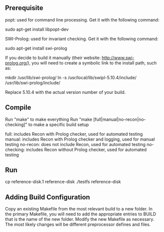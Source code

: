 Prerequisite
------------
popt: used for command line processing. Get it with the following command:

sudo apt-get install libpopt-dev

SWI-Prolog: used for invariant checking. Get it with the following command:

sudo apt-get install swi-prolog

If you decide to build it manually (their website: http://www.swi-prolog.org/),
you will need to create a symbolic link to the install path, such as:

mkdir /usr/lib/swi-prolog/
ln -s /usr/local/lib/swipl-5.10.4/include/ /usr/lib/swi-prolog/include/

Replace 5.10.4 with the actual version number of your build.

Compile
-------
Run "make" to make everything
Run "make [full|manual|no-recon|no-checking]" to make a specific build setup

full: includes Recon with Prolog checker, used for automated testing
manual: includes Recon with Prolog checker and logging, used for manual testing
no-recon: does not include Recon, used for automated testing
no-checking: includes Recon without Prolog checker, used for automated testing

Run
---
cp reference-disk.1 reference-disk
./testfs reference-disk

Adding Build Configuration
--------------------------
Copy an existing Makefile from the most relevant build to a new folder. In the
primary Makefile, you will need to add the appropriate entries to BUILD that is
the name of the new folder. Modify the new Makefile as necessary. The most 
likely changes will be different preprocessor defines and files. 


